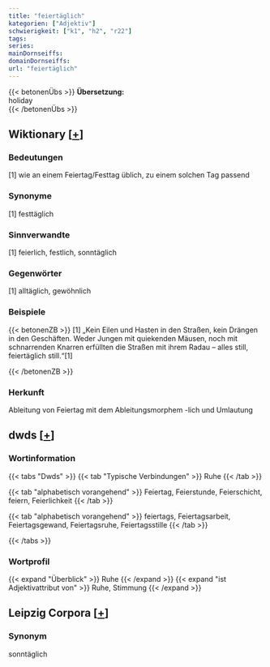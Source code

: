 ```yaml
---
title: "feiertäglich"
kategorien: ["Adjektiv"]
schwierigkeit: ["k1", "h2", "r22"]
tags:
series:
mainDornseiffs:
domainDornseiffs:
url: "feiertäglich"
---
```


{{< betonenÜbs >}}
**Übersetzung:**  
holiday  
{{< /betonenÜbs >}}

## Wiktionary [[+](https://de.wiktionary.org/wiki/feiertäglich)]

### Bedeutungen
[1] wie an einem Feiertag/Festtag üblich, zu einem solchen Tag passend  

### Synonyme
[1] festtäglich  

### Sinnverwandte
[1] feierlich, festlich, sonntäglich  

### Gegenwörter
[1] alltäglich, gewöhnlich  

### Beispiele
{{< betonenZB >}}
[1] „Kein Eilen und Hasten in den Straßen, kein Drängen in den Geschäften. Weder Jungen mit quiekenden Mäusen, noch mit schnarrenden Knarren erfüllten die Straßen mit ihrem Radau – alles still, feiertäglich still.“[1]  

{{< /betonenZB >}}
### Herkunft
Ableitung von Feiertag mit dem Ableitungsmorphem -lich und Umlautung  



## dwds [[+](https://www.dwds.de/wb/feiertäglich)]

### Wortinformation
{{< tabs "Dwds" >}}
{{< tab "Typische Verbindungen" >}}
Ruhe
{{< /tab >}}

{{< tab "alphabetisch vorangehend" >}}
Feiertag, Feierstunde, Feierschicht, feiern, Feierlichkeit
{{< /tab >}}

{{< tab "alphabetisch vorangehend" >}}
feiertags, Feiertagsarbeit, Feiertagsgewand, Feiertagsruhe, Feiertagsstille
{{< /tab >}}

{{< /tabs >}}

### Wortprofil
{{< expand "Überblick" >}} Ruhe {{< /expand >}}
{{< expand "ist Adjektivattribut von" >}} Ruhe, Stimmung {{< /expand >}}

## Leipzig Corpora [[+](https://corpora.uni-leipzig.de/en/res?word=feiertäglich&corpusId=deu_newscrawl-public_2018)]


### Synonym
sonntäglich

